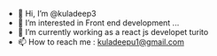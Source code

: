 - 👋 Hi, I’m @kuladeep3
- 👀 I’m interested in Front end development ...
- 🌱 I’m currently working as a react js developet turito
- 📫 How to reach me : kuladeepu1@gmail.com

<!---
kuladeep3/kuladeep3 is a ✨ special ✨ repository because its `README.md` (this file) appears on your GitHub profile.
You can click the Preview link to take a look at your changes.
--->
